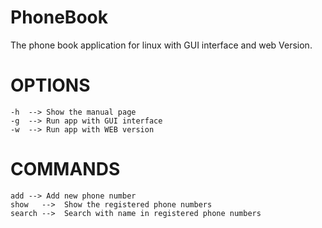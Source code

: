 # PhoneBook
The phone book application for linux with GUI interface and web Version.

# OPTIONS

    -h	-->	Show the manual page
    -g	-->	Run app with GUI interface
    -w	-->	Run app with WEB version

# COMMANDS

    add -->	Add new phone number
    show   -->	Show the registered phone numbers
    search -->	Search with name in registered phone numbers
